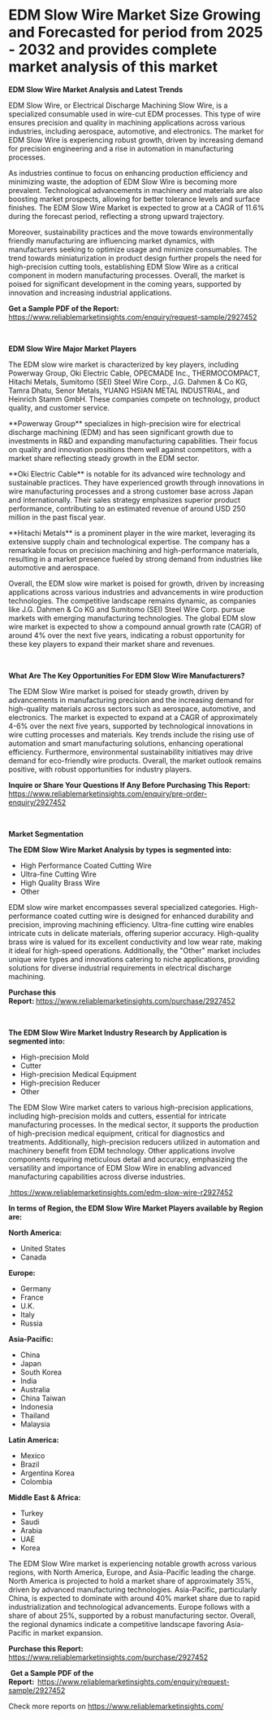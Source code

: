 <p><h1>EDM Slow Wire Market Size Growing and Forecasted for period from 2025 - 2032 and provides complete market analysis of this market</h1></p><p><strong>EDM Slow Wire Market Analysis and Latest Trends</strong></p>
<p><p>EDM Slow Wire, or Electrical Discharge Machining Slow Wire, is a specialized consumable used in wire-cut EDM processes. This type of wire ensures precision and quality in machining applications across various industries, including aerospace, automotive, and electronics. The market for EDM Slow Wire is experiencing robust growth, driven by increasing demand for precision engineering and a rise in automation in manufacturing processes.</p><p>As industries continue to focus on enhancing production efficiency and minimizing waste, the adoption of EDM Slow Wire is becoming more prevalent. Technological advancements in machinery and materials are also boosting market prospects, allowing for better tolerance levels and surface finishes. The EDM Slow Wire Market is expected to grow at a CAGR of 11.6% during the forecast period, reflecting a strong upward trajectory. </p><p>Moreover, sustainability practices and the move towards environmentally friendly manufacturing are influencing market dynamics, with manufacturers seeking to optimize usage and minimize consumables. The trend towards miniaturization in product design further propels the need for high-precision cutting tools, establishing EDM Slow Wire as a critical component in modern manufacturing processes. Overall, the market is poised for significant development in the coming years, supported by innovation and increasing industrial applications.</p></p>
<p><strong>Get a Sample PDF of the Report:&nbsp;</strong> <a href="https://www.reliablemarketinsights.com/enquiry/request-sample/2927452?utm_campaign=2197&utm_medium=2&utm_source=Github&utm_content=ia&utm_term=12032025&utm_id=edm-slow-wire">https://www.reliablemarketinsights.com/enquiry/request-sample/2927452</a></p>
<p>&nbsp;</p>
<p><strong>EDM Slow Wire Major Market Players</strong></p>
<p><p>The EDM slow wire market is characterized by key players, including Powerway Group, Oki Electric Cable, OPECMADE Inc., THERMOCOMPACT, Hitachi Metals, Sumitomo (SEI) Steel Wire Corp., J.G. Dahmen & Co KG, Tamra Dhatu, Senor Metals, YUANG HSIAN METAL INDUSTRIAL, and Heinrich Stamm GmbH. These companies compete on technology, product quality, and customer service.</p><p>**Powerway Group** specializes in high-precision wire for electrical discharge machining (EDM) and has seen significant growth due to investments in R&D and expanding manufacturing capabilities. Their focus on quality and innovation positions them well against competitors, with a market share reflecting steady growth in the EDM sector.</p><p>**Oki Electric Cable** is notable for its advanced wire technology and sustainable practices. They have experienced growth through innovations in wire manufacturing processes and a strong customer base across Japan and internationally. Their sales strategy emphasizes superior product performance, contributing to an estimated revenue of around USD 250 million in the past fiscal year.</p><p>**Hitachi Metals** is a prominent player in the wire market, leveraging its extensive supply chain and technological expertise. The company has a remarkable focus on precision machining and high-performance materials, resulting in a market presence fueled by strong demand from industries like automotive and aerospace.</p><p>Overall, the EDM slow wire market is poised for growth, driven by increasing applications across various industries and advancements in wire production technologies. The competitive landscape remains dynamic, as companies like J.G. Dahmen & Co KG and Sumitomo (SEI) Steel Wire Corp. pursue markets with emerging manufacturing technologies. The global EDM slow wire market is expected to show a compound annual growth rate (CAGR) of around 4% over the next five years, indicating a robust opportunity for these key players to expand their market share and revenues.</p></p>
<p>&nbsp;</p>
<p><strong>What Are The Key Opportunities For EDM Slow Wire Manufacturers?</strong></p>
<p><p>The EDM Slow Wire market is poised for steady growth, driven by advancements in manufacturing precision and the increasing demand for high-quality materials across sectors such as aerospace, automotive, and electronics. The market is expected to expand at a CAGR of approximately 4-6% over the next five years, supported by technological innovations in wire cutting processes and materials. Key trends include the rising use of automation and smart manufacturing solutions, enhancing operational efficiency. Furthermore, environmental sustainability initiatives may drive demand for eco-friendly wire products. Overall, the market outlook remains positive, with robust opportunities for industry players.</p></p>
<p><strong>Inquire or Share Your Questions If Any Before Purchasing This Report:</strong> <a href="https://www.reliablemarketinsights.com/enquiry/pre-order-enquiry/2927452?utm_campaign=2197&utm_medium=2&utm_source=Github&utm_content=ia&utm_term=12032025&utm_id=edm-slow-wire">https://www.reliablemarketinsights.com/enquiry/pre-order-enquiry/2927452</a></p>
<p>&nbsp;</p>
<p><strong>Market Segmentation</strong></p>
<p><strong>The EDM Slow Wire Market Analysis by types is segmented into:</strong></p>
<p><ul><li>High Performance Coated Cutting Wire</li><li>Ultra-fine Cutting Wire</li><li>High Quality Brass Wire</li><li>Other</li></ul></p>
<p><p>EDM slow wire market encompasses several specialized categories. High-performance coated cutting wire is designed for enhanced durability and precision, improving machining efficiency. Ultra-fine cutting wire enables intricate cuts in delicate materials, offering superior accuracy. High-quality brass wire is valued for its excellent conductivity and low wear rate, making it ideal for high-speed operations. Additionally, the "Other" market includes unique wire types and innovations catering to niche applications, providing solutions for diverse industrial requirements in electrical discharge machining.</p></p>
<p><strong>Purchase this Report:&nbsp;</strong><a href="https://www.reliablemarketinsights.com/purchase/2927452?utm_campaign=2197&utm_medium=2&utm_source=Github&utm_content=ia&utm_term=12032025&utm_id=edm-slow-wire">https://www.reliablemarketinsights.com/purchase/2927452</a></p>
<p>&nbsp;</p>
<p><strong>The EDM Slow Wire Market Industry Research by Application is segmented into:</strong></p>
<p><ul><li>High-precision Mold</li><li>Cutter</li><li>High-precision Medical Equipment</li><li>High-precision Reducer</li><li>Other</li></ul></p>
<p><p>The EDM Slow Wire market caters to various high-precision applications, including high-precision molds and cutters, essential for intricate manufacturing processes. In the medical sector, it supports the production of high-precision medical equipment, critical for diagnostics and treatments. Additionally, high-precision reducers utilized in automation and machinery benefit from EDM technology. Other applications involve components requiring meticulous detail and accuracy, emphasizing the versatility and importance of EDM Slow Wire in enabling advanced manufacturing capabilities across diverse industries.</p></p>
<p><a href="https://www.reliablemarketinsights.com/edm-slow-wire-r2927452?utm_campaign=2197&utm_medium=2&utm_source=Github&utm_content=ia&utm_term=12032025&utm_id=edm-slow-wire">&nbsp;https://www.reliablemarketinsights.com/edm-slow-wire-r2927452</a></p>
<p><strong>In terms of Region, the EDM Slow Wire Market Players available by Region are:</strong></p>
<p>
    <p> <strong> North America: </strong>
        <ul>
            <li>United States</li>
            <li>Canada</li>
        </ul>
        </p> 
    <p> <strong> Europe: </strong>
        <ul>
            <li>Germany</li>
            <li>France</li>
            <li>U.K.</li>
            <li>Italy</li>
            <li>Russia</li>
        </ul>
        </p> 
    <p> <strong> Asia-Pacific: </strong>
        <ul>
            <li>China</li>
            <li>Japan</li>
            <li>South Korea</li>
            <li>India</li>
            <li>Australia</li>
            <li>China Taiwan</li>
            <li>Indonesia</li>
            <li>Thailand</li>
            <li>Malaysia</li>
        </ul>
        </p> 
    <p> <strong> Latin America: </strong>
        <ul>
            <li>Mexico</li>
            <li>Brazil</li>
            <li>Argentina Korea</li>
            <li>Colombia</li>
        </ul>
        </p> 
    <p> <strong> Middle East & Africa: </strong>
        <ul>
            <li>Turkey</li>
            <li>Saudi</li>
            <li>Arabia</li>
            <li>UAE</li>
            <li>Korea</li>
        </ul>
    </p>
    </p>
<p><p>The EDM Slow Wire market is experiencing notable growth across various regions, with North America, Europe, and Asia-Pacific leading the charge. North America is projected to hold a market share of approximately 35%, driven by advanced manufacturing technologies. Asia-Pacific, particularly China, is expected to dominate with around 40% market share due to rapid industrialization and technological advancements. Europe follows with a share of about 25%, supported by a robust manufacturing sector. Overall, the regional dynamics indicate a competitive landscape favoring Asia-Pacific in market expansion.</p></p>
<p><strong>Purchase this Report: </strong><a href="https://www.reliablemarketinsights.com/purchase/2927452?utm_campaign=2197&utm_medium=2&utm_source=Github&utm_content=ia&utm_term=12032025&utm_id=edm-slow-wire">https://www.reliablemarketinsights.com/purchase/2927452</a></p>
<p>&nbsp;<strong>Get a Sample PDF of the Report:&nbsp;&nbsp;</strong><a href="https://www.reliablemarketinsights.com/enquiry/request-sample/2927452?utm_campaign=2197&utm_medium=2&utm_source=Github&utm_content=ia&utm_term=12032025&utm_id=edm-slow-wire">https://www.reliablemarketinsights.com/enquiry/request-sample/2927452</a></p>
<p><strong></strong></p>
<p>Check more reports on <a href="https://www.reliablemarketinsights.com/?utm_campaign=2197&utm_medium=2&utm_source=Github&utm_content=ia&utm_term=12032025&utm_id=edm-slow-wire">https://www.reliablemarketinsights.com/</a></p>